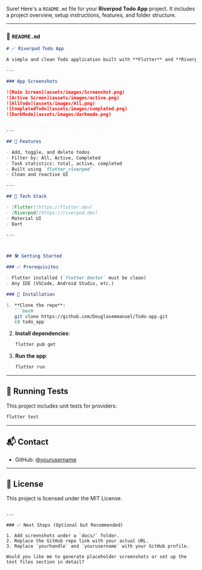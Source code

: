 Sure! Here's a `README.md` file for your **Riverpod Todo App** project. It includes a project overview, setup instructions, features, and folder structure.

---

### 📄 `README.md`

```markdown
# ✅ Riverpod Todo App

A simple and clean Todo application built with **Flutter** and **Riverpod** for state management. This app demonstrates best practices with state management, filtering, and persistent UI patterns.

---

### App Screenshots

![Main Screen](assets/images/Screenshot.png)
![Active Screen](assets/images/active.png)
![AllTodo](assets/images/All.png)
![CompletedTodo](assets/images/completed.png)
![DarkMode](assets/images/darkmode.png)


---

## 🚀 Features

- Add, toggle, and delete todos
- Filter by: All, Active, Completed
- Task statistics: total, active, completed
- Built using `flutter_riverpod`
- Clean and reactive UI

---

## 🧠 Tech Stack

- [Flutter](https://flutter.dev)
- [Riverpod](https://riverpod.dev)
- Material UI
- Dart

---



## 🛠️ Getting Started

### ✅ Prerequisites

- Flutter installed (`flutter doctor` must be clean)
- Any IDE (VSCode, Android Studio, etc.)

### 🔧 Installation

1. **Clone the repo**:
   ```bash
   git clone https://github.com/Douglasemmanuel/Todo-app.git
   cd todo_app
````

2. **Install dependencies**:

   ```bash
   flutter pub get
   ```

3. **Run the app**:

   ```bash
   flutter run
   ```

---

## 🧪 Running Tests

This project includes unit tests for providers:

```bash
flutter test
```

---

## 📬 Contact


* GitHub: [@yourusername](https://github.com/Douglasemmanuel?tab)

---

## 📝 License

This project is licensed under the MIT License.

```

---

### ✅ Next Steps (Optional but Recommended)

1. Add screenshots under a `docs/` folder.
2. Replace the GitHub repo link with your actual URL.
3. Replace `yourhandle` and `yourusername` with your GitHub profile.

Would you like me to generate placeholder screenshots or set up the test files section in detail?
```
